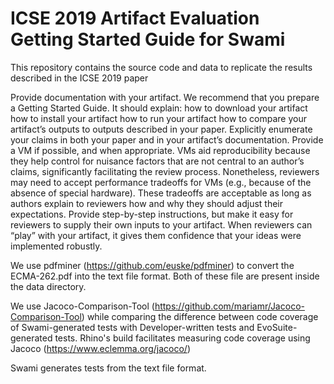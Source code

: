# ICSE 2019 Artifact Evaluation Getting Started Guide for Swami

This repository contains the source code and data to replicate the results described in the ICSE 2019 paper 

Provide documentation with your artifact.  We recommend that you prepare a Getting Started Guide.  It should explain:
how to download your artifact
how to install your artifact
how to run your artifact
how to compare your artifact’s outputs to outputs described in your paper.
Explicitly enumerate your claims in both your paper and in your artifact’s documentation.
Provide a VM if possible, and when appropriate.  VMs aid reproducibility because they help control for nuisance factors that are not central to an author’s claims, significantly facilitating the review process.  Nonetheless, reviewers may need to accept performance tradeoffs for VMs (e.g., because of the absence of special hardware).  These tradeoffs are acceptable as long as authors explain to reviewers how and why they should adjust their expectations.
Provide step-by-step instructions, but make it easy for reviewers to supply their own inputs to your artifact.  When reviewers can “play” with your artifact, it gives them confidence that your ideas were implemented robustly.



We use pdfminer (https://github.com/euske/pdfminer)
to convert the ECMA-262.pdf into the text file format. 
Both of these file are present inside the data directory. 

We use Jacoco-Comparison-Tool (https://github.com/mariamr/Jacoco-Comparison-Tool)
while comparing the difference between code coverage of
Swami-generated tests with Developer-written tests and 
EvoSuite-generated tests. Rhino's build facilitates measuring
code coverage using Jacoco (https://www.eclemma.org/jacoco/)

Swami generates tests from the text file format. 


